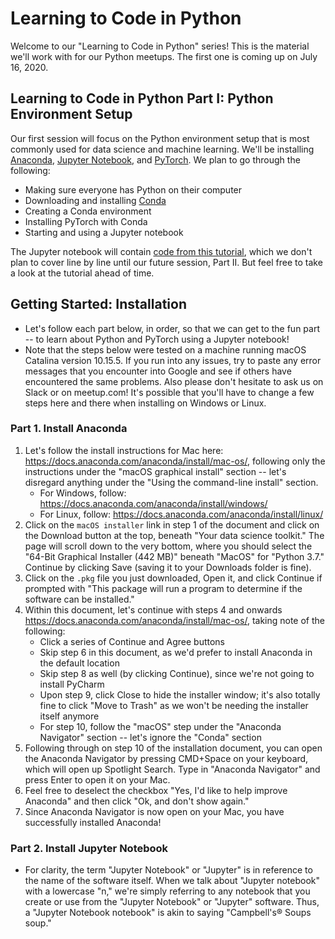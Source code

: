 # Learning to Code in Python

Welcome to our "Learning to Code in Python" series! This is the material we'll work with for our Python meetups. The first one is coming up on July 16, 2020.

## Learning to Code in Python Part I: Python Environment Setup

Our first session will focus on the Python environment setup that is most commonly used for data science and machine learning. We'll be installing [Anaconda](https://docs.anaconda.com/anaconda/install/#requirements), [Jupyter Notebook](https://jupyter.readthedocs.io/en/latest/content-quickstart.html), and [PyTorch](https://pytorch.org/get-started/locally/). We plan to go through the following:

- Making sure everyone has Python on their computer
- Downloading and installing [Conda](https://docs.conda.io/en/latest/)
- Creating a Conda environment
- Installing PyTorch with Conda
- Starting and using a Jupyter notebook

The Jupyter notebook will contain [code from this tutorial](https://medium.com/biaslyai/pytorch-linear-and-logistic-regression-models-5c5f0da2cb9), which we don't plan to cover line by line until our future session, Part II. But feel free to take a look at the tutorial ahead of time.

## Getting Started: Installation
- Let's follow each part below, in order, so that we can get to the fun part -- to learn about Python and PyTorch using a Jupyter notebook!
- Note that the steps below were tested on a machine running macOS Catalina version 10.15.5. If you run into any issues, try to paste any error messages that you encounter into Google and see if others have encountered the same problems. Also please don't hesitate to ask us on Slack or on meetup.com! It's possible that you'll have to change a few steps here and there when installing on Windows or Linux.

### Part 1. Install Anaconda
1. Let's follow the install instructions for Mac here: https://docs.anaconda.com/anaconda/install/mac-os/, following only the instructions under the "macOS graphical install" section -- let's disregard anything under the "Using the command-line install" section.
    - For Windows, follow: https://docs.anaconda.com/anaconda/install/windows/
    - For Linux, follow: https://docs.anaconda.com/anaconda/install/linux/
1. Click on the `macOS installer` link in step 1 of the document and click on the Download button at the top, beneath "Your data science toolkit." The page will scroll down to the very bottom, where you should select the "64-Bit Graphical Installer (442 MB)" beneath "MacOS" for "Python 3.7." Continue by clicking Save (saving it to your Downloads folder is fine).
1. Click on the `.pkg` file you just downloaded, Open it, and click Continue if prompted with "This package will run a program to determine if the software can be installed."
1. Within this document, let's continue with steps 4 and onwards https://docs.anaconda.com/anaconda/install/mac-os/, taking note of the following:
    - Click a series of Continue and Agree buttons
    - Skip step 6 in this document, as we'd prefer to install Anaconda in the default location
    - Skip step 8 as well (by clicking Continue), since we're not going to install PyCharm
    - Upon step 9, click Close to hide the installer window; it's also totally fine to click "Move to Trash" as we won't be needing the installer itself anymore
    - For step 10, follow the "macOS" step under the "Anaconda Navigator" section -- let's ignore the "Conda" section
1. Following through on step 10 of the installation document, you can open the Anaconda Navigator by pressing CMD+Space on your keyboard, which will open up Spotlight Search. Type in "Anaconda Navigator" and press Enter to open it on your Mac.
1. Feel free to deselect the checkbox "Yes, I'd like to help improve Anaconda" and then click "Ok, and don't show again."
1. Since Anaconda Navigator is now open on your Mac, you have successfully installed Anaconda!

### Part 2. Install Jupyter Notebook
- For clarity, the term "Jupyter Notebook" or "Jupyter" is in reference to the name of the software itself. When we talk about "Jupyter notebook" with a lowercase "n," we're simply referring to any notebook that you create or use from the "Jupyter Notebook" or "Jupyter" software. Thus, a "Jupyter Notebook notebook" is akin to saying "Campbell's® Soups soup."
